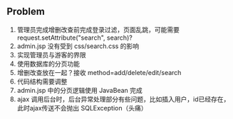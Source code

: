 ## Problem
1. 管理员完成增删改查前完成登录过滤，页面乱跳，可能需要request.setAttribute("search", search)?
2. admin.jsp 没有受到 css/search.css 的影响
3. 实现管理员与游客的界限
4. 使用数据库的分页功能
5. 增删改查放在一起？接收 method=add/delete/edit/search 
6. 代码结构需要调整
7. admin.jsp 中的分页逻辑使用 JavaBean 完成
8. ajax 调用后台时，后台异常处理部分有些问题，比如插入用户，id已经存在，此时ajax传送不会抛出 SQLException（头痛）

